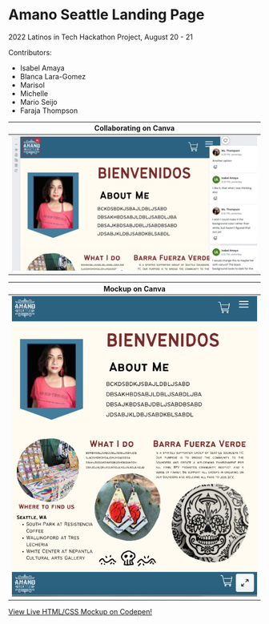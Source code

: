 # Amano Seattle Landing Page

2022 Latinos in Tech Hackathon Project, August 20 - 21

Contributors:

- Isabel Amaya
- Blanca Lara-Gomez
- Marisol
- Michelle
- Mario Seijo
- Faraja Thompson

|                                 <b>Collaborating on Canva</b>                                 |
| :-------------------------------------------------------------------------------------------: |
| ![Canva Mockup](https://github.com/Faraja17/amanoseattle/blob/main/images/canva.png?raw=true) |

|                                     <b>Mockup on Canva</b>                                     |
| :--------------------------------------------------------------------------------------------: |
| ![Canva Mockup](https://github.com/Faraja17/amanoseattle/blob/main/images/canva2.png?raw=true) |

[View Live HTML/CSS Mockup on Codepen!](https://codepen.io/faraja17/full/yLKZWQb)
